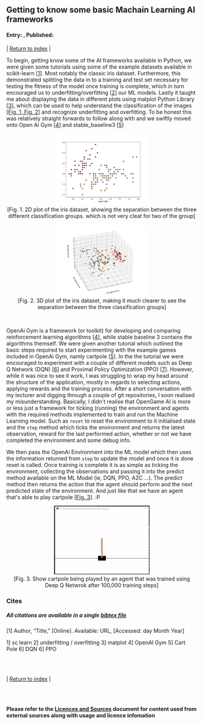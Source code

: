 ## Getting to know some basic Machain Learning AI frameworks 
#### Entry: <span id="index"></span>, Published: <span id="published"></span>

<span class="priv_entry" style="display: inline;"></span>
| 
[Return to index](../)
| 
<span class="next_entry" style="display: inline;"></span>


To begin, getting know some of the AI frameworks available in Python, we were given some tutorials using some of the example datasets available in scikit-learn [[1](#c1)]. Most notably the classic iris dataset. Furthermore, this demonstrated splitting the data in to a training and test set necessary for testing the fitness of the model once training is complete, which in turn encouraged us to underfitting/overfitting [[2](#c2)] our ML models. Lastly it taught me about displaying the data in different plots using matplot Python Library [[3](#c3)], which can be used to help understand the classification of the images [[Fig. 1, Fig. 2](#f1)] and recognize underfitting and overfitting. To be honest this was relatively straight forwards to follow along with and we swiftly moved onto Open Ai Gym [[4](#c4)] and stable_baseline3 [[5](#c5)]

<p style="text-align: center;" id="f1">
<img src="../resources/j1-plot-fundations-1.png" style="margin-left: auto; margin-right: auto; width: 50%" >
<br />
[Fig. 1. 2D plot of the iris dataset, showing the separation between the three different classification groups. which is not very cleat for two of the group]
</p>

<p style="text-align: center;">
<img src="../resources/j1-plot-fundations-2.png" style="margin-left: auto; margin-right: auto; width: 50%" >
<br />
[Fig. 2. 3D plot of the iris dataset, making it much clearer to see the separation between the three classification groups]
</p>

<br />

OpenAi Gym is a framework (or toolkit) for developing and comparing reinforcement learning algorithms [[4](#c4)], while stable baseline 3 contains the algorithms themself. We were given another tutorial which outlined the basic steps required to start experimenting with the example games included in OpenAi Gym, namly cartpole [[5](#c5)]. In the the tutorial we were encouraged to experiment with a couple of different models such as Deep Q Network (DQN) [[6](#c6)] and Proximal Policy Optimization (PPO) [[7](#c7)]. However, while it was nice to see it work, I was struggling to wrap my head around the structure of the application, mostly in regards to selecting actions, applying rewards and the training process. After a short conversation with my lecturer and digging through a couple of git repositories, I soon realised my misunderstanding. Basically, I didn't realise that OpenGame AI is more or less just a framework for ticking (running) the environment and agents with the required methods implemented to train and run the Machine Learning model. Such as ``reset`` to reset the environment to it initialised state and the ``step`` method which ticks the environment and returns the latest observation, reward for the last performed action, whether or not we have completed the environment and some debug info.
 
We then pass the OpenAi Environment into the ML model which then uses the information returned from ``step`` to update the model and once it is done reset is called. Once training is complete it is as simple as ticking the environment, collecting the observations and passing it into the predict method available on the ML Model (ie, DQN, PPO, A2C ...). The predict method then returns the action that the agent should perform and the next predicted state of the environment. And just like that we have an agent that's able to play cartpole [[Fig. 3](#f3)]. :P

<p style="text-align: center;" id="f3">
<img src="../resources/j1-cartpole-trained.gif" style="margin-left: auto; margin-right: auto; width: 50%" >
<br />
[Fig. 3. Show cartpole being played by an agent that was trained using Deep Q Netwrok after 100,000 training steps]
</p>

### Cites
##### All citations are available in a single [bibtex file](../references.bib)

<p id="c1">
[1] Author, “Title,” [Online]. Available: URL, [Accessed: day Month Year] 

1] sc learn
2] underfitting / overfitting
3] matplot
4] OpenAI Gym
5] Cart Pole
6] DQN
6] PPO

</p>

<br />
<br />

<span class="priv_entry" style="display: inline;"></span>
| 
[Return to index](../)
| 
<span class="next_entry" style="display: inline;"></span>

<br />
<br />

**Please refer to the [Licences and Sources](../resources/licences-and-sources) document for content used from external sources along with usage and licence infomation**

<br />

<script>
// Store the entry id and published values in a JS script, to make life easier with updateing links.
entry_id  = 1
published = "01-02-22" 
week = 2

document.getElementById("index").innerHTML = entry_id
document.getElementById("published").innerHTML   = `${published} (Week: ${week})`


next_page = "journal_"+ (entry_id + 1)
priv_page = "journal_"+ (entry_id - 1)

next_links = document.getElementsByClassName("next_entry")
priv_links = document.getElementsByClassName("priv_entry")

// atempt to fetch the next page. 
// if we get an ok responce display the next links, 
// otherwise we have most likely reaced the end.
fetch('./'+next_page+'.html')
    .then (
        responce => {
        if ( responce.ok ) 
            for ( let i in next_links )
                next_links[i].innerHTML = '<a href="./'+next_page+'">Next ></a>'
        }
    )

// only display the priv page link if we have gone past the first page.
// theres no need to fetch the prv page, since we know the min id is 0
if (entry_id > 0)
    for ( let i in priv_links )
        priv_links[i].innerHTML = '<a href="./'+priv_page+'">< Priv</a>'


</script>